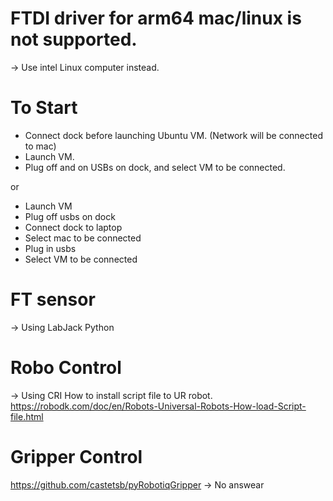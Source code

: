 # FTDI driver for arm64 mac/linux is not supported.
-> Use intel Linux computer instead.

# To Start
- Connect dock before launching Ubuntu VM. (Network will be connected to mac)
- Launch VM.
- Plug off and on USBs on dock, and select VM to be connected.

or

- Launch VM
- Plug off usbs on dock
- Connect dock to laptop
- Select mac to be connected
- Plug in usbs
- Select VM to be connected

# FT sensor
-> Using LabJack Python

# Robo Control
-> Using CRI
How to install script file to UR robot.
https://robodk.com/doc/en/Robots-Universal-Robots-How-load-Script-file.html

# Gripper Control
https://github.com/castetsb/pyRobotiqGripper
-> No answear